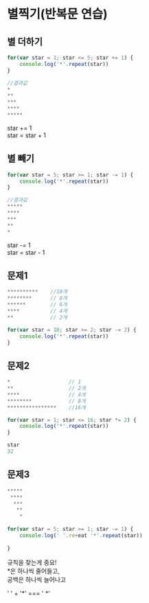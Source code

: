 # 별찍기\(반복문 연습\)

## 별 더하기

```javascript
for(var star = 1; star <= 5; star += 1) {
    console.log('*'.repeat(star))
}

//결과값
*
**
***
****
*****
```

star += 1  
star = star + 1

## 별 빼기

```javascript
for(var star = 5; star >= 1; star -= 1) {
    console.log('*'.repeat(star))
}

//결과값
*****
****
***
**
*
```

star -= 1  
star = star - 1

## 문제1

```javascript
**********    //10개
********      // 8개
******        // 6개
****          // 4개
**            // 2개

for(var star = 10; star >= 2; star -= 2) {
    console.log('*'.repeat(star))
}
```

## 문제2

```javascript
*                   // 1     
**                  // 2개    
****                // 4개    
********            // 8개
****************    //16개

for(var star = 1; star <= 16; star *= 2) {
    console.log('*'.repeat(star))
}

star
32
```

## 문제3

```javascript
*****
 ****
  ***
   **
    *
    
for(var star = 5; star >= 1; star -= 1) {
    console.log(' '.re+eat '*'.repeat(star))
    
}
```

규칙을 찾는게 중요!  
\*은 하나씩 줄어들고,  
공백은 하나씩 늘어나고

' ' + '\*' === ' \*'  



